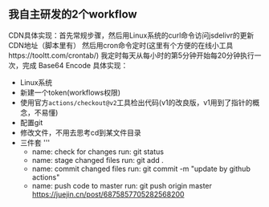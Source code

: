 ## 我自主研发的2个workflow
CDN具体实现：首先常规步骤，然后用Linux系统的curl命令访问jsdelivr的更新CDN地址（脚本里有）
然后用cron命令定时(这里有个方便的在线小工具https://tooltt.com/crontab/) 我定时每天从每小时的第5分钟开始每20分钟执行一次，完成
Base64 Encode 具体实现：
* Linux系统
* 新建一个token(workflows权限)
* 使用官方`actions/checkout@v2`工具检出代码(v1的改良版，v1用到了指针的概念，不易懂)
* 配置git
* 修改文件，不用去思考cd到某文件目录
* 三件套
'''
    - name: check for changes
      run: git status
    - name: stage changed files
      run: git add .
    - name: commit changed files
      run: git commit -m "update by github actions"
    - name: push code to master
      run: git push origin master
https://juejin.cn/post/6875857705282568200
